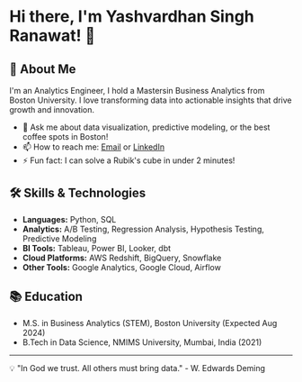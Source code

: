 # Hi there, I'm Yashvardhan Singh Ranawat! 👋

## 🚀 About Me
I'm an Analytics Engineer, I hold a Mastersin Business Analytics from Boston University. I love transforming data into actionable insights that drive growth and innovation.

- 💬 Ask me about data visualization, predictive modeling, or the best coffee spots in Boston!
- 📫 How to reach me: [Email](mailto:yranawat@bu.edu) or [LinkedIn](https://www.linkedin.com/in/your-linkedin-profile)
- ⚡ Fun fact: I can solve a Rubik's cube in under 2 minutes!

## 🛠️ Skills & Technologies
- **Languages:** Python, SQL
- **Analytics:** A/B Testing, Regression Analysis, Hypothesis Testing, Predictive Modeling
- **BI Tools:** Tableau, Power BI, Looker, dbt
- **Cloud Platforms:** AWS Redshift, BigQuery, Snowflake
- **Other Tools:** Google Analytics, Google Cloud, Airflow

## 📚 Education
- M.S. in Business Analytics (STEM), Boston University (Expected Aug 2024)
- B.Tech in Data Science, NMIMS University, Mumbai, India (2021)

---

💡 "In God we trust. All others must bring data." - W. Edwards Deming
